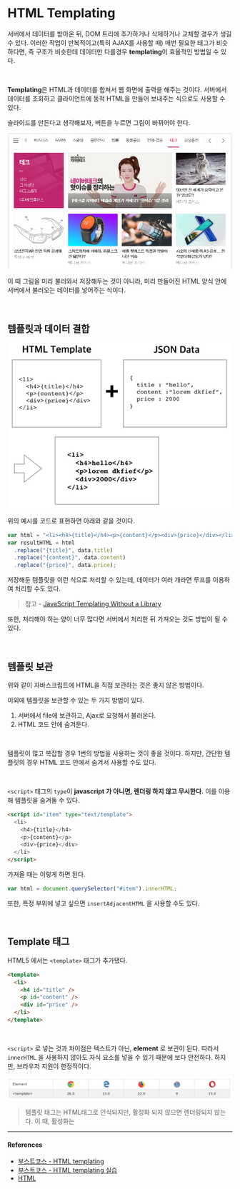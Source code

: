 # HTML Templating

서버에서 데이터를 받아온 뒤, DOM 트리에 추가하거나 삭제하거나 교체할 경우가 생길 수 있다. 이러한 작업이 반복적이고(특히 AJAX를 사용할 때) 매번 필요한 태그가 비슷하다면, 즉 구조가 비슷한데 데이터만 다를경우 **templating**이 효율적인 방법일 수 있다.

<br/>

**Templating**은 HTML과 데이터를 합쳐서 웹 화면에 출력을 해주는 것이다. 서버에서 데이터를 조회하고 클라이언트에 동적 HTML을 만들어 보내주는 식으로도 사용할 수 있다.

슬라이드를 만든다고 생각해보자, 버튼을 누르면 그림이 바뀌어야 한다.

![HTML-Templating1](../assets/images/HTML-Templating1.png)

이 때 그림을 미리 불러와서 저장해두는 것이 아니라, 미리 만들어진 HTML 양식 안에 서버에서 불러오는 데이터를 넣어주는 식이다.

<br/>

## 템플릿과 데이터 결합

![HTML-Templating2](../assets/images/HTML-Templating2.png)

위의 예시를 코드로 표현하면 아래와 같을 것이다.

```js
var html = "<li><h4>{title}</h4><p>{content}</p><div>{price}</div></li>";
var resultHTML = html
  .replace("{title}", data.title)
  .replace("{content}", data.content)
  .replace("{price}", data.price);
```

저장해둔 템플릿을 이런 식으로 처리할 수 있는데, 데이터가 여러 개라면 루프를 이용하여 처리할 수도 있다.

> 참고 - [JavaScript Templating Without a Library](https://jonsuh.com/blog/javascript-templating-without-a-library/)

또한, 처리해야 하는 양이 너무 많다면 서버에서 처리한 뒤 가져오는 것도 방법이 될 수 있다.

<br/>

## 템플릿 보관

위와 같이 자바스크립트에 HTML을 직접 보관하는 것은 좋지 않은 방법이다.

이외에 템플릿을 보관할 수 있는 두 가지 방법이 있다.

1. 서버에서 file에 보관하고, Ajax로 요청해서 불러온다.
2. HTML 코드 안에 숨겨둔다.

<br/>

템플릿이 많고 복잡할 경우 1번의 방법을 사용하는 것이 좋을 것이다. 하지만, 간단한 템플릿의 경우 HTML 코드 안에서 숨겨서 사용할 수도 있다.

<br/>

`<script>` 태그의 `type`이 **javascript 가 아니면, 렌더링 하지 않고 무시한다.** 이를 이용해 템플릿을 숨겨둘 수 있다.

```html
<script id="item" type="text/template">
  <li>
    <h4>{title}</h4>
    <p>{content}</p>
    <div>{price}</div>
  </li>
</script>
```

가져올 때는 이렇게 하면 된다.

```js
var html = document.querySelector("#item").innerHTML;
```

또한, 특정 부위에 넣고 싶으면 `insertAdjacentHTML` 을 사용할 수도 있다.

<br/>

## Template 태그

HTML5 에서는 `<template>` 태그가 추가됐다.

```html
<template>
  <li>
    <h4 id="title" />
    <p id="content" />
    <div id="price" />
  </li>
</template>
```

<br/>

`<script>` 로 넣는 것과 차이점은 텍스트가 아닌, **element** 로 보관이 된다. 따라서 `innerHTML` 을 사용하지 않아도 자식 요소를 넣을 수 있기 때문에 보다 안전하다. 하지만, 브라우저 지원이 한정적이다.

![HTML-Templating3](../assets/images/HTML-Templating3.png)

> 템플릿 태그는 HTML태그로 인식되지만, 활성화 되지 않으면 렌더링되지 않는다. 이 때, 활성화는

---

#### References

- [부스트코스 - HTML templating](https://www.edwith.org/boostcourse-web/lecture/16761/)
- [부스트코스 - HTML templating 실습](https://www.edwith.org/boostcourse-web/lecture/16761/)
- [HTML <template> Tag](https://www.w3schools.com/tags/tag_template.asp)
- [HTML's New Template Tag](https://www.html5rocks.com/ko/tutorials/webcomponents/template/)
